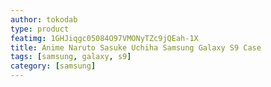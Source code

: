 ```yaml
---
author: tokodab
type: product
featimg: 1GHJiqgc05084O97VMONyTZc9jQEah-1X
title: Anime Naruto Sasuke Uchiha Samsung Galaxy S9 Case
tags: [samsung, galaxy, s9]
category: [samsung]
---
```

